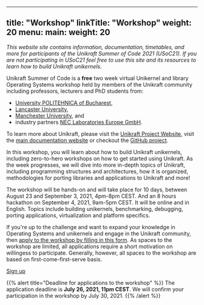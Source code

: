
---
title: "Workshop"
linkTitle: "Workshop"
weight: 20
menu:
  main:
    weight: 20
---

*This website site contains information, documentation, timetables, and more for
participants of the Unikraft Summer of Code 2021 (USoC21).  If you are not
participating in USoC21 feel free to use this site and its resources to learn
how to build Unikraft unikernels.*

Unikraft Summer of Code is a **free** two week virtual Unikernel and library
Operating Systems workshop held by members of the Unikraft community including
professors, lecturers and PhD students from:

 * [University POLITEHNICA of Bucharest](http://nets.cs.pub.ro),
 * [Lancaster University](https://net.scc.lancs.ac.uk),
 * [Manchester University](https://www.cs.manchester.ac.uk/research/expertise/advanced-processor-technologies/), and
 * industry partners [NEC Laboratories Europe GmbH](http://sysml.neclab.eu).

To learn more about Unikraft, please visit the [Unikraft Project
Website](https://unikraft.org), visit the [main documentation website](http://docs.unikraft.org) or checkout the [GitHub project](https://github.com/unikraft/unikraft).

In this workshop, you will learn about how to build Unikraft unikernels,
including zero-to-hero workshops on how to get started using Unikraft. As the
week progresses, we will dive into more in-depth topics of Unikraft, including
programming structures and architectures, how it is organized, methodologies for
porting libraries and applications to Unikraft and more!

The workshop will be hands-on and will take place for 10 days, between August 23
and September 3, 2021, 4pm-8pm CEST. And an 8 hours hackathon on September 4,
2021, 9am-5pm CEST. It will be online and in English. Topics include building
unikernels, benchmarking, debugging, porting applications, virtualization and
platform specifics.

If you're up to the challenge and want to expand your knowledge in Operating
Systems and unikernels and engage in the Unikraft community, then [apply to the
workshop by filling in this form](https://bit.ly/USoC21ApplicationForm).  As spaces to the
workshop are limited, all applications require a short motivation on willingess
to participate.  Generally, however, all spaces to the workshop are based on
first-come-first-serve basis.

<a class="btn btn-lg btn-secondary mr-3" href="https://bit.ly/USoC21ApplicationForm">
  Sign up <i class="fas fa-pen ml-2 "></i>
</a>

{{% alert title="Deadline for applications to the workshop" %}}
The application deadline is **July 26, 2021, 11pm CEST**. We will confirm your
participation in the workshop by July 30, 2021.
{{% /alert %}}
